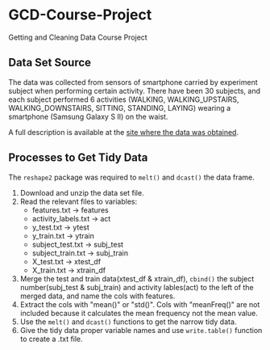 # GCD-Course-Project
Getting and Cleaning Data Course Project

## Data Set Source

The data was collected from sensors of smartphone carried by experiment subject when performing certain activity.
There have been 30 subjects, and each subject performed 6 activities (WALKING, WALKING\_UPSTAIRS, WALKING\_DOWNSTAIRS, SITTING, STANDING, LAYING) wearing a smartphone (Samsung Galaxy S II) on the waist. 

A full description is available at the [site where the data was obtained](http://archive.ics.uci.edu/ml/datasets/Human+Activity+Recognition+Using+Smartphones). 

## Processes to Get Tidy Data

The `reshape2` package was required to `melt()` and `dcast()` the data frame.

1. Download and unzip the data set file.
2. Read the relevant files to variables: 
	- features.txt -> features
	- activity\_labels.txt -> act
	- y\_test.txt -> ytest
	- y\_train.txt -> ytrain
	- subject\_test.txt -> subj\_test
	- subject\_train.txt -> subj\_train
	- X\_test.txt -> xtest\_df
	- X\_train.txt -> xtrain\_df
3. Merge the test and train data(xtest\_df & xtrain\_df), `cbind()` the subject number(subj\_test & subj\_train) and activity lables(act) to the left of the merged data, and name the cols with features.
4. Extract the cols with "mean()" or "std()". Cols with "meanFreq()" are not included because it calculates the mean frequency not the mean value.
5. Use the `melt()` and `dcast()` functions to get the narrow tidy data.
6. Give the tidy data proper variable names and use `write.table()` function to create a .txt file.